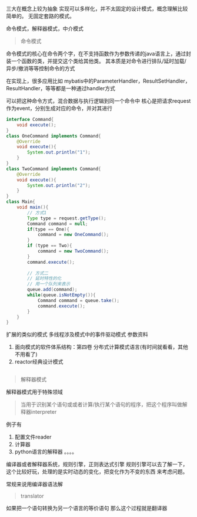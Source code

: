 三大在概念上较为抽象
实现可以多样化，并不太固定的设计模式，概念理解比较简单的。
无固定套路的模式。

命令模式，解释器模式，中介模式

> 命令模式

命令模式的核心在命令两个字，在不支持函数作为参数传递的java语言上，通过封装一个函数的类，并提交这个类给其他类。
其本质是对命令进行排队/延时加载/异步/撤消等等控制命令的方式

在实现上，很多应用比如
mybatis中的ParameterHandler，ResultSetHandler，ResultHandler，等等都是一种通过handler方式

可以把这种命令方式，混合数据与执行逻辑到同一个命令中
核心是把请求request作为event，分别生成对应的命令，并对其进行
```java
interface Command{
    void execute();
}
class OneCommand implements Command{
    @Override
    void execute(){
        System.out.println("1");
    }
}
class TwoCommand implements Command{
    @Override
    void execute(){
        System.out.println("2");
    }
}
class Main{
    void main(){
        // 方式1
        Type type = request.getType();
        Command command = null;
        if(type == One){
            command = new OneCommand();
        }
        if (type == Two){
            command = new TwoCommand();
        }
        command.execute();
        
        // 方式二
        // 延时特性的化
        // 用一个队列来表示
        queue.add(command);
        while(queue.isNotEmpty()){
            Command command = queue.take();
            command.execute();
        }
    }
}


```
扩展的类似的模式
多线程涉及模式中的事件驱动模式
参数资料
1. 面向模式的软件体系结构：第四卷 分布式计算模式语言(有时间就看看，其他不用看了)
2. reactor经典设计模式
```java

```
> 解释器模式

解释器模式用于特殊领域
> 当用于识别某个语句或或者计算/执行某个语句的程序，把这个程序叫做解释器interpreter

例子有
1. 配置文件reader
2. 计算器
3. python语言的解释器
。。。。 



编译器或者解释器系统，规则引擎，正则表达式引擎
规则引擎可以去了解一下，这个比较好玩，处理的是实时动态的变化，把变化作为不变的东西
来考虑问题。

常规来说用编译器语法解



> translator

如果把一个语句转换为另一个语言的等价语句
那么这个过程就是翻译器
